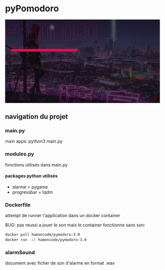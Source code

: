 # pyPomodoro

![image](./image/snapshot.png)

## navigation du projet

### main.py

main apps: python3 main.py

### modules.py

fonctions utilisés dans main.py

#### packages python utilisés
- alarme = pygame
- progressbar = tqdm

### Dockerfile

attempt de runner l'application dans un docker container

BUG: pas reussi a jouer le son mais le container fonctionne sans son:
```bash
docker pull hamoncode/pymodoro:3.0
docker run -it hamoncode/pymodoro:3.0
```

### alarmSound

document avec ficher de son d'alarme en format .wav


